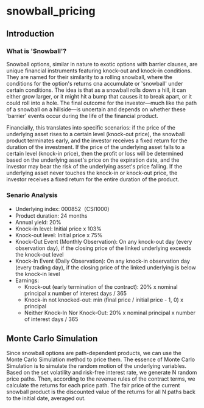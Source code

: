 # snowball_pricing

## Introduction 
### What is 'Snowball'?

Snowball options, similar in nature to exotic options with barrier clauses, are unique financial instruments featuring knock-out and knock-in conditions. They are named for their similarity to a rolling snowball, where the conditions for the option's returns cna accumulate or 'snowball' under certain conditions. The idea is that as a snowball rolls down a hill, it can either grow larger, or it might hit a bump that causes it to break apart, or it could roll into a hole. The final outcome for the investor—much like the path of a snowball on a hillside—is uncertain and depends on whether these 'barrier' events occur during the life of the financial product. 

Financially, this translates into specific scenarios: if the price of the underlying asset rises to a certain level (knock-out price), the snowball product terminates early, and the investor receives a fixed return for the duration of the investment. If the price of the underlying asset falls to a certain level (knock-in price), then the profit or loss will be determined based on the underlying asset's price on the expiration date, and the investor may bear the risk of the underlying asset's price falling. If the underlying asset never touches the knock-in or knock-out price, the investor receives a fixed return for the entire duration of the product.

### Senario Analysis

- Underlying index: 000852（CSI1000）
- Product duration: 24 months
- Annual yield: 20%
- Knock-in level: Initial price x 103%
- Knock-out level: Initial price x 75%
- Knock-Out Event (Monthly Observation): On any knock-out day (every observation day), if the closing price of the linked underlying exceeds the knock-out level
- Knock-In Event (Daily Observation): On any knock-in observation day (every trading day), if the closing price of the linked underlying is below the knock-in level
- Earnings:
    - Knock-out (early termination of the contract): 20% x nominal principal x number of interest days / 365
    - Knock-in not knocked-out: min (final price / initial price - 1, 0) x principal
    - Neither Knock-In Nor Knock-Out: 20% x nominal principal x number of interest days / 365

## Monte Carlo Simulation

Since snowball options are path-dependent products, we can use the Monte Carlo Simulation method to price them. The essence of Monte Carlo Simulation is to simulate the random motion of the underlying variables. Based on the set volatility and risk-free interest rate, we generate N random price paths. Then, according to the revenue rules of the contract terms, we calculate the returns for each price path. The fair price of the current snowball product is the discounted value of the returns for all N paths back to the initial date, averaged out.



